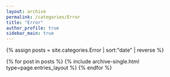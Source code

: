 ```yaml
---
layout: archive
permalink: /categories/Error
title: "Error"
author_profile: true
sidebar_main: true
---
```


{% assign posts = site.categories.Error | sort:"date" | reverse %}

{% for post in posts %}
  {% include archive-single.html type=page.entries_layout %}
{% endfor %}
